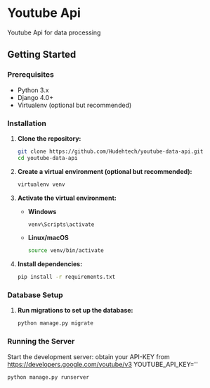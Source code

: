 # Youtube Api

Youtube Api for data processing

## Getting Started

### Prerequisites

- Python 3.x
- Django 4.0+
- Virtualenv (optional but recommended)

### Installation

1. **Clone the repository:**

    ```bash
    git clone https://github.com/Hudehtech/youtube-data-api.git
    cd youtube-data-api
    ```

2. **Create a virtual environment (optional but recommended):**

    ```bash
    virtualenv venv
    ```

3. **Activate the virtual environment:**

    - **Windows**

        ```bash
        venv\Scripts\activate
        ```

    - **Linux/macOS**

        ```bash
        source venv/bin/activate
        ```

4. **Install dependencies:**

    ```bash
    pip install -r requirements.txt
    ```

### Database Setup

1. **Run migrations to set up the database:**

    ```bash
    python manage.py migrate
    ```

### Running the Server

Start the development server:
obtain your API-KEY from https://developers.google.com/youtube/v3
YOUTUBE_API_KEY=''

```bash
python manage.py runserver
